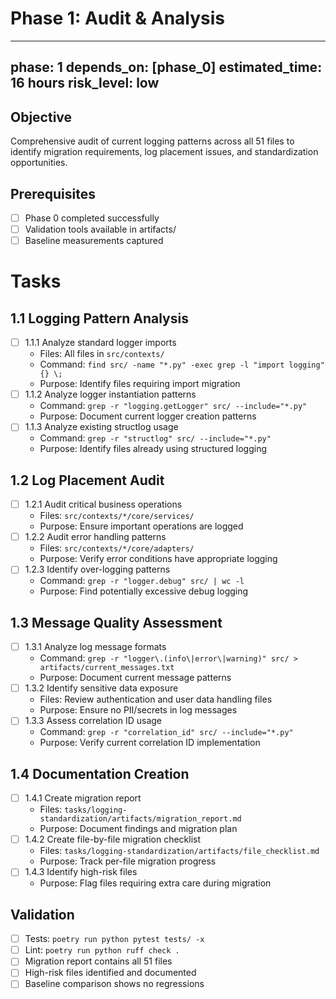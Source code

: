 # Phase 1: Audit & Analysis

---
phase: 1
depends_on: [phase_0]
estimated_time: 16 hours
risk_level: low
---

## Objective
Comprehensive audit of current logging patterns across all 51 files to identify migration requirements, log placement issues, and standardization opportunities.

## Prerequisites
- [ ] Phase 0 completed successfully
- [ ] Validation tools available in artifacts/
- [ ] Baseline measurements captured

# Tasks

## 1.1 Logging Pattern Analysis
- [ ] 1.1.1 Analyze standard logger imports
  - Files: All files in `src/contexts/`
  - Command: `find src/ -name "*.py" -exec grep -l "import logging" {} \;`
  - Purpose: Identify files requiring import migration
- [ ] 1.1.2 Analyze logger instantiation patterns
  - Command: `grep -r "logging.getLogger" src/ --include="*.py"`
  - Purpose: Document current logger creation patterns
- [ ] 1.1.3 Analyze existing structlog usage
  - Command: `grep -r "structlog" src/ --include="*.py"`
  - Purpose: Identify files already using structured logging

## 1.2 Log Placement Audit
- [ ] 1.2.1 Audit critical business operations
  - Files: `src/contexts/*/core/services/`
  - Purpose: Ensure important operations are logged
- [ ] 1.2.2 Audit error handling patterns
  - Files: `src/contexts/*/core/adapters/`
  - Purpose: Verify error conditions have appropriate logging
- [ ] 1.2.3 Identify over-logging patterns
  - Command: `grep -r "logger.debug" src/ | wc -l`
  - Purpose: Find potentially excessive debug logging

## 1.3 Message Quality Assessment
- [ ] 1.3.1 Analyze log message formats
  - Command: `grep -r "logger\.(info\|error\|warning)" src/ > artifacts/current_messages.txt`
  - Purpose: Document current message patterns
- [ ] 1.3.2 Identify sensitive data exposure
  - Files: Review authentication and user data handling files
  - Purpose: Ensure no PII/secrets in log messages
- [ ] 1.3.3 Assess correlation ID usage
  - Command: `grep -r "correlation_id" src/ --include="*.py"`
  - Purpose: Verify current correlation ID implementation

## 1.4 Documentation Creation
- [ ] 1.4.1 Create migration report
  - Files: `tasks/logging-standardization/artifacts/migration_report.md`
  - Purpose: Document findings and migration plan
- [ ] 1.4.2 Create file-by-file migration checklist
  - Files: `tasks/logging-standardization/artifacts/file_checklist.md`
  - Purpose: Track per-file migration progress
- [ ] 1.4.3 Identify high-risk files
  - Purpose: Flag files requiring extra care during migration

## Validation
- [ ] Tests: `poetry run python pytest tests/ -x`
- [ ] Lint: `poetry run python ruff check .`
- [ ] Migration report contains all 51 files
- [ ] High-risk files identified and documented
- [ ] Baseline comparison shows no regressions
